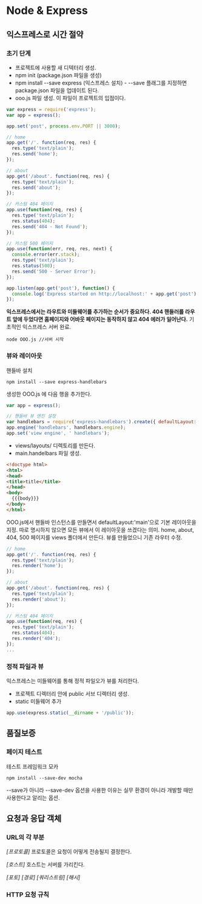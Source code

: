 # Node & Express
## 익스프레스로 시간 절약 
### 초기 단계 
* 프로젝트에 사용할 새 디텍터리 생성.
* npm init (package.json 파일을 생성)
* npm install --save express (익스프레스 설치) - --save 플래그를 지정하면 package.json 파일을 업데이트 된다.
* ooo.js 파일 생성. 이 파일이 프로젝트의 입점이다.
```javascript
var express = require('express');
var app = express();

app.set('post', process.env.PORT || 3000);

// home
app.get('/'. function(req, res) {
  res.type('text/plain');
  res.send('home');
});

// about
app.get('/about'. function(req, res) {
  res.type('text/plain');
  res.send('about');
});

// 커스텀 404 페이지 
app.use(function(req, res) {
  res.type('text/plain');
  res.status(404);
  res.send('404 - Not Found');
});

// 커스텀 500 페이지 
app.use(function(err, req, res, next) {
  console.error(err.stack);
  res.type('text/plain');
  res.status(500);
  res.send('500 - Server Error');
});

app.listen(app.get('post'), function() {
  console.log('Express started on http://localhost:' + app.get('post') + '; press Ctrl-C to terminate.');
});
```
**익스프레스에서는 라우트와 미들웨어를 추가하는 순서가 중요하다. 404 핸들러를 라우트 앞에 두었다면 홈페이지와 어바웃 페이지는 동작하지 않고 404 에러가 일어난다.**
기초적인 익스프레스 서버 완료.
```node
node OOO.js //서버 시작
```
### 뷰와 레이아웃 
핸들바 설치
```node
npm install --save express-handlebars
```
생성한 OOO.js 에 다음 행을 추가한다.
```javascript
var app = express();

// 핸들바 뷰 엔진 설정 
var handlebars = require('express-handlebars').create({ defaultLayout: 'main' });
app.engine('handlebars', handlebars.engine);
app.set('view engine', ' handlebars');
```
* views/layouts/ 디렉토리를 만든다.
* main.handelbars 파일 생성.
```html
<!doctype html>
<html>
<head>
<title>title</title>
</head>
<body>
  {{{body}}}
</body>
</html>
```
OOO.js에서 핸들바 인스턴스를 만들면서 defaultLayout:'main'으로 기본 레이아웃을 지정. 따로 명시하지 않으면 모든 뷰에서 이 레이아웃을 쓰겠다는 의미.
home, about, 404, 500 페이지를 views 폴더에서 만든다.
뷰를 만들었으니 기존 라우터 수정.
```javascript
// home
app.get('/'. function(req, res) {
  res.type('text/plain');
  res.render('home');
});

// about
app.get('/about'. function(req, res) {
  res.type('text/plain');
  res.render('about');
});

// 커스텀 404 페이지 
app.use(function(req, res) {
  res.type('text/plain');
  res.status(404);
  res.render('404');
});
...
```

### 정적 파일과 뷰 
익스프레스는 미들웨어를 통해 정적 파일오가 뷰를 처리한다.
* 프로젝트 디렉터리 안에 public 서브 디렉터리 생성.
* static 미들웨어 추가 
```javascript
app.use(express.static(__dirname + '/public'));
```

## 품질보증 
### 페이지 테스트
테스트 프레임워크 모카 
```node
npm install --save-dev mocha
```
--save가 아니라 --save-dev 옵션을 사용한 이유는 실무 환경이 아니라 개발할 때만 사용한다고 알리는 옵션.

## 요청과 응답 객체 
### URL의 각 부분 
*[프로토콜]*
프로토콜은 요청이 어떻게 전송될지 결정한다.

*[호스트]*
호스트는 서버를 가리킨다.

*[포토]*
*[경로]*
*[쿼리스트링]*
*[해시]*

### HTTP 요청 규칙 
